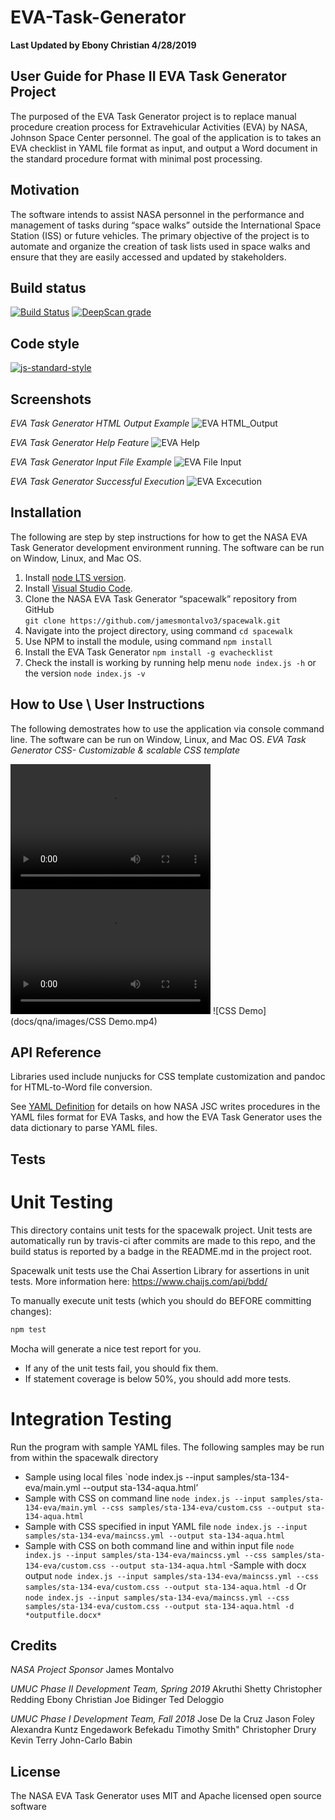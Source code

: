 # EVA-Task-Generator
**Last Updated by Ebony Christian 4/28/2019**

## User Guide for Phase II EVA Task Generator Project
The purposed of the EVA Task Generator project is to replace manual procedure creation process for Extravehicular Activities (EVA) by NASA, Johnson Space Center personnel. The goal of the application is to takes an EVA checklist in YAML file format as input, and output a Word document in the standard procedure format with minimal post processing.

## Motivation
The software intends to assist NASA personnel in the performance and management of tasks during “space walks” outside the International Space Station (ISS) or future vehicles. The primary objective of the project is to automate and organize the creation of task lists used in space walks and ensure that they are easily accessed and updated by stakeholders. 

## Build status

[![Build Status](https://travis-ci.org/deltj/spacewalk.svg?branch=master)](https://travis-ci.org/deltj/spacewalk)
[![DeepScan grade](https://deepscan.io/api/teams/3139/projects/4624/branches/37151/badge/grade.svg)](https://deepscan.io/dashboard#view=project&tid=3139&pid=4624&bid=37151)

## Code style

[![js-standard-style](https://img.shields.io/badge/code%20style-standard-brightgreen.svg?style=flat)](https://github.com/feross/standard)
 
## Screenshots

*EVA Task Generator HTML Output Example*
![EVA HTML_Output](docs/qna/images/HTML_Output.png)

*EVA Task Generator Help Feature*
![EVA Help](docs/qna/images/Help_Text.png)

*EVA Task Generator Input File Example*
![EVA File Input](docs/qna/images/Input_File.png)

*EVA Task Generator Successful Execution*
![EVA Excecution](docs/qna/images/Successful_Execution.png)

## Installation
The following are step by step instructions for how to get the NASA EVA Task Generator development environment running. The software can be run on Window, Linux, and Mac OS.

1. Install [node LTS version]( https://nodejs.org/en/download/).
2. Install [Visual Studio Code]( https://code.visualstudio.com/download).
3. Clone the NASA EVA Task Generator “spacewalk” repository from GitHub  
 ```git clone https://github.com/jamesmontalvo3/spacewalk.git```
4. Navigate into the project directory, using command `cd spacewalk` 
5. Use NPM to install the module, using command `npm install` 
6. Install the EVA Task Generator `npm install -g evachecklist`
7. Check the install is working by running help menu `node index.js -h` or the version `node index.js -v`

## How to Use \ User Instructions
The following demostrates how to use the application via console command line. The software can be run on Window, Linux, and Mac OS.
*EVA Task Generator CSS- Customizable & scalable CSS template*

<video src="docs/qna/images/CSS Demo.mp4" width="320" height="200" controls preload></video>
<video src="CSS Demo.mp4" width="320" height="200" controls preload></video>
![CSS Demo](docs/qna/images/CSS Demo.mp4)

## API Reference

Libraries used include nunjucks for CSS template customization and pandoc for HTML-to-Word file conversion.

See [YAML Definition]( docs/yamlDefinition.md) for details on how NASA JSC writes procedures in the YAML files format for EVA Tasks, and how the EVA Task Generator uses the data dictionary to parse YAML files. 

## Tests

# Unit Testing

This directory contains unit tests for the spacewalk project. Unit tests are
automatically run by travis-ci after commits are made to this repo, and the
build status is reported by a badge in the README.md in the project root.

Spacewalk unit tests use the Chai Assertion Library for assertions in unit
tests. More information here: https://www.chaijs.com/api/bdd/

To manually execute unit tests (which you should do BEFORE committing changes):

```bash
npm test
```

Mocha will generate a nice test report for you.

* If any of the unit tests fail, you should fix them.
* If statement coverage is below 50%, you should add more tests.

# Integration Testing

Run the program with sample YAML files.
The following samples may be run from within the spacewalk directory
- Sample using local files 
`node index.js --input samples/sta-134-eva/main.yml --output sta-134-aqua.html’
- Sample with CSS on command line
`node index.js --input samples/sta-134-eva/main.yml --css samples/sta-134-eva/custom.css --output sta-134-aqua.html`
- Sample with CSS specified in input YAML file
`node index.js --input samples/sta-134-eva/maincss.yml --output sta-134-aqua.html`
- Sample with CSS on both command line and within input file
`node index.js --input samples/sta-134-eva/maincss.yml --css samples/sta-134-eva/custom.css --output sta-134-aqua.html`
-Sample with docx output
`node index.js --input samples/sta-134-eva/maincss.yml --css samples/sta-134-eva/custom.css --output sta-134-aqua.html -d`
Or
`node index.js --input samples/sta-134-eva/maincss.yml --css samples/sta-134-eva/custom.css --output sta-134-aqua.html -d *outputfile.docx*`

## Credits

*NASA Project Sponsor*
James Montalvo

*UMUC Phase II Development Team, Spring 2019*
Akruthi Shetty
Christopher Redding
Ebony Christian
Joe Bidinger
Ted Deloggio

*UMUC Phase I Development Team, Fall 2018*
Jose De la Cruz
Jason Foley
Alexandra Kuntz
Engedawork Befekadu
Timothy Smith"
Christopher Drury
Kevin Terry
John-Carlo Babin


## License
The NASA EVA Task Generator uses MIT and Apache licensed open source software
